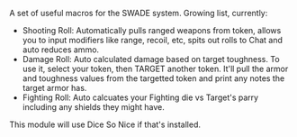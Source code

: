 A set of useful macros for the SWADE system. Growing list, currently:

- Shooting Roll: Automatically pulls ranged weapons from token, allows you to input modifiers like range, recoil, etc, spits out rolls to Chat and auto reduces ammo.
- Damage Roll: Auto calculated damage based on target toughness. To use it, select your token, then TARGET another token. It'll pull the armor and toughness values from the targetted token and print any notes the target armor has.
- Fighting Roll: Auto calcuates your Fighting die vs Target's parry including any shields they might have. 

This module will use Dice So Nice if that's installed.